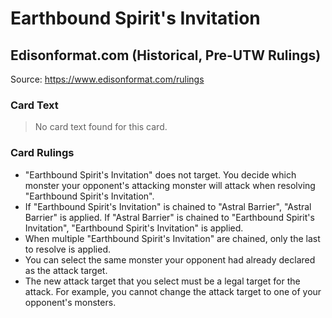 # Earthbound Spirit's Invitation

## Edisonformat.com (Historical, Pre-UTW Rulings)

Source: https://www.edisonformat.com/rulings

### Card Text

> No card text found for this card.

### Card Rulings

*   "Earthbound Spirit's Invitation" does not target. You decide which monster your opponent's attacking monster will attack when resolving "Earthbound Spirit's Invitation".
*   If "Earthbound Spirit's Invitation" is chained to "Astral Barrier", "Astral Barrier" is applied. If "Astral Barrier" is chained to "Earthbound Spirit's Invitation", "Earthbound Spirit's Invitation" is applied.
*   When multiple "Earthbound Spirit's Invitation" are chained, only the last to resolve is applied.
*   You can select the same monster your opponent had already declared as the attack target.
*   The new attack target that you select must be a legal target for the attack. For example, you cannot change the attack target to one of your opponent's monsters.
